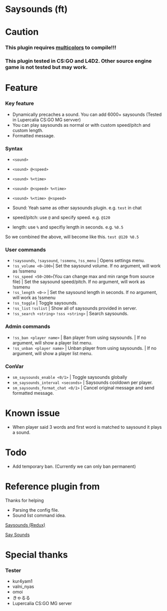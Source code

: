 # Saysounds (ft)

# Caution

### This plugin requires [multicolors](https://github.com/Bara/Multi-Colors) to compile!!!

### This plugin tested in CS:GO and L4D2. Other source engine game is not tested but may work.

# Feature

### Key feature

* Dynamically precaches a sound. You can add  6000+ saysounds (Tested in Lupercalia CS:GO MG servver)
* You can play saysounds as normal or with custom speed/pitch and custom length.
* Formatted message.

### Syntax

* `<sound>`
* `<sound> @<speed>`
* `<sound> %<time>`
* `<sound> @<speed> %<time>`
* `<sound> %<time> @<speed>`

* Sound: Yeah same as other saysounds plugin. e.g. `test` in chat
* speed/pitch: use `@` and specify speed. e.g. `@120`
* length: use `%` and specifiy length in seconds. e.g. `%0.5`

 So we combined the above, will become like this.
 `test @120 %0.5`


### User commands

* `!saysounds`, `!saysound`, `!ssmenu`, `!ss_menu` | Opens settings menu.
* `!ss_volume <0~100>`| Set the saysound volume. If no argument, will work as !ssmenu
* `!ss_speed <50~200>`(You can change max and min range from source file) | Set the saysound speed/pitch. If no argument, will work as !ssmenu
* `!ss_length <0~>` | Set the saysound length in seconds. If no argument, will work as !ssmenu
* `!ss_toggle` | Toggle saysounds.
* `!ss_list` `!sslist` | Show all of saysounds provided in server.
* `!ss_search <string>` `!sss <string>` | Search saysounds.

### Admin commands

* `!ss_ban <player name>` | Ban player from using saysounds. | If no argument, will show a player list menu.
* `!ss_unban <player name>` | Unban player from using saysounds. | If no argument, will show a player list menu.

### ConVar

* `sm_saysounds_enable <0/1>` | Toggle saysounds globally
* `sm_saysounds_interval <seconds>` | Saysounds cooldown per player.
* `sm_saysounds_format_chat <0/1>` | Cancel original message and send formatted message.

# Known issue

* When player said 3 words and first word is matched to saysound it plays a sound.

# Todo

* Add temporary ban. (Currently we can only ban permanent)

# Reference plugin from

Thanks for helping

* Parsing the config file.
* Sound list command idea.

[Saysounds (Redux)](https://forums.alliedmods.net/showthread.php?p=2240969)

[Say Sounds](https://forums.alliedmods.net/showthread.php?p=496226)

# Special thanks

### Tester 
* kur4yam1
* valni_nyas
* omoi
* きゃるる
* Lupercalia CS:GO MG server